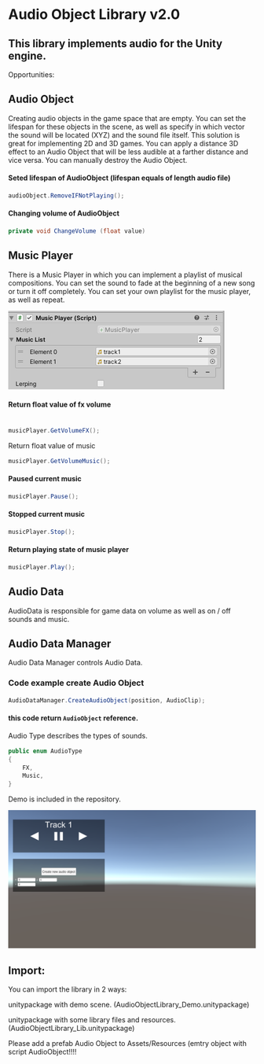  # Audio Object Library v2.0

## This library implements audio for the Unity engine.

Opportunities:
## Audio Object
Creating audio objects in the game space that are empty. You can set the lifespan for these objects in the scene, as well as specify in which vector the sound will be located (XYZ) and the sound file itself. This solution is great for implementing 2D and 3D games. You can apply a distance 3D effect to an Audio Object that will be less audible at a farther distance and vice versa. You can manually destroy the Audio Object.

#### Seted lifespan of AudioObject (lifespan equals of length audio file)
``` C#
audioObject.RemoveIFNotPlaying();
```



#### Changing volume of AudioObject

``` C#
private void ChangeVolume (float value)
```


## Music Player
There is a Music Player in which you can implement a playlist of musical compositions. You can set the sound to fade at the beginning of a new song or turn it off completely. You can set your own playlist for the music player, as well as repeat.

![](https://raw.githubusercontent.com/Siphoin/AudioObjectLibrary/main/musicPlayer_screen.png)

#### Return float value of fx volume

``` C#

musicPlayer.GetVolumeFX();
```

Return float value of music
``` C#
musicPlayer.GetVolumeMusic();
```

#### Paused current music

``` C#
musicPlayer.Pause();
```

#### Stopped current music

``` C#
musicPlayer.Stop();
```

#### Return playing state of music player

``` C#
musicPlayer.Play();
```


## Audio Data
AudioData is responsible for game data on volume as well as on / off sounds and music.

## Audio Data Manager
Audio Data Manager controls Audio Data.

### Code example create Audio Object
``` C#
AudioDataManager.CreateAudioObject(position, AudioClip);
```
#### this code return `AudioObject` reference.
Audio Type describes the types of sounds.

``` C#
public enum AudioType
{
    FX,
    Music,
}
```

Demo is included in the repository.

![](https://raw.githubusercontent.com/Siphoin/AudioObjectLibrary/main/demo_screen.png)

## Import:

You can import the library in 2 ways:

unitypackage with demo scene. (AudioObjectLibrary_Demo.unitypackage)

unitypackage with some library files and resources. (AudioObjectLibrary_Lib.unitypackage)

Please add a prefab Audio Object to Assets/Resources (emtry object with script AudioObject!!!!
